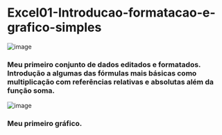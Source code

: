 # Excel01-Introducao-formatacao-e-grafico-simples

![image](https://github.com/dsCarneiro/Excel01-Introducao-formatacao-e-grafico-simples/assets/148643524/47458729-c190-40d3-9c43-c2919234df02)

### Meu primeiro conjunto de dados editados e formatados. Introdução a algumas das fórmulas mais básicas como multiplicação com referências relativas e absolutas além da função soma.

![image](https://github.com/dsCarneiro/Excel01-Introducao-formatacao-e-grafico-simples/assets/148643524/7a5e9f9d-e4fc-4515-943e-f1701d44cef0)

### Meu primeiro gráfico.
